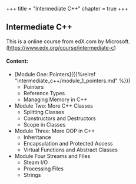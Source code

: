 +++
title =  "Intermediate C++"
chapter = true
+++
## Intermediate C++
This is a online course from edX.com by Microsoft.
(https://www.edx.org/course/intermediate-c)
#### Content:
* [Module One: Pointers]({{%relref "intermediate_c++/module_1_pointers.md" %}})
    * Pointers
    * Reference Types
    * Managing Memory in C++
* Module Two: More C++ Classes
    * Splitting Classes
    * Constructors and Destructors
    * Scope in Classes
* Module Three: More OOP in C++
    * Inheritance
    * Encapsulation and Protected Access
    * Virtual Functions and Abstract Classes
* Module Four Streams and Files
    * Steam I/O
    * Processing Files
    * Strings
    


